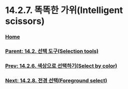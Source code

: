# 14.2.7. 똑똑한 가위(Intelligent scissors)

### [Home](./00-home.md)
### [Parent: 14.2. 선택 도구(Selection tools)](./14-02-00-selection-tools.md)
### [Prev: 14.2.6. 색상으로 선택하기(Select by color)](./14-02-06-select-by-color.md)
### [Next: 14.2.8. 전경 선택(Foreground select)](./14-02-08-foreground-select.md)
